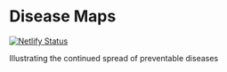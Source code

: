 # Disease Maps

[![Netlify Status](https://api.netlify.com/api/v1/badges/8abfd3fb-cc09-456a-ad31-e40731b20cd4/deploy-status)](https://app.netlify.com/sites/diseasemaps/deploys)

Illustrating the continued spread of preventable diseases
